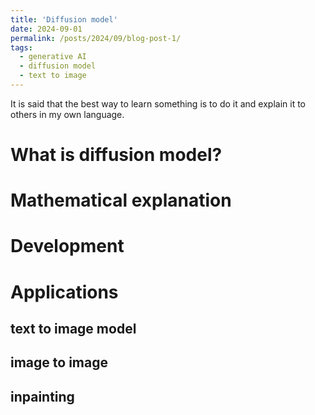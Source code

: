 ```yaml
---
title: 'Diffusion model'
date: 2024-09-01
permalink: /posts/2024/09/blog-post-1/
tags:
  - generative AI
  - diffusion model
  - text to image
---
```


It is said that the best way to learn something is to do it and explain it to others in my own language.

What is diffusion model?
======

Mathematical explanation
======

Development
=====

Applications
======
text to image model
-----


image to image
-----


inpainting
-----